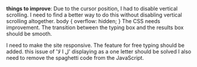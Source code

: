 **things to improve**:
Due to the cursor position, I had to disable vertical scrolling. I need to find a better way to do this without disabling vertical scrolling altogether.
body {
overflow: hidden;
}
The CSS needs improvement. The transition between the typing box and the results box should be smooth.

I need to make the site responsive.
The feature for free typing should be added.
this issue of 'ل ا لا' displaying as a one letter should be solved
I also need to remove the spaghetti code from the JavaScript.
